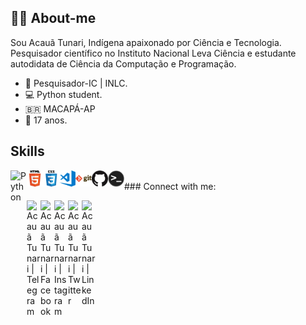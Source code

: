 
## 👨🏽 About-me
Sou Acauã Tunari, Indígena apaixonado por Ciência e Tecnologia. Pesquisador científico no Instituto Nacional Leva Ciência e estudante autodidata de Ciência da Computação e Programação.

- 🔬 Pesquisador-IC | INLC.
- 💻 Python student.
- 🇧🇷 MACAPÁ-AP
- 🍰 17 anos.

## Skills 

[<img align="left" alt="Python" width="26px" src="https://github.com/abranhe/programming-languages-logos/blob/master/src/python/python_128x128.png" />]()

[<img align="left" alt="HTML5" width="26px" src="https://raw.githubusercontent.com/github/explore/80688e429a7d4ef2fca1e82350fe8e3517d3494d/topics/html/html.png" />]()

[<img align="left" alt="CSS3" width="26px" src="https://raw.githubusercontent.com/github/explore/80688e429a7d4ef2fca1e82350fe8e3517d3494d/topics/css/css.png" />]()

[<img align="left" alt="Visual Studio Code" width="26px" src="https://raw.githubusercontent.com/github/explore/80688e429a7d4ef2fca1e82350fe8e3517d3494d/topics/visual-studio-code/visual-studio-code.png" />]()

[<img align="left" alt="Git" width="26px" src="https://raw.githubusercontent.com/github/explore/80688e429a7d4ef2fca1e82350fe8e3517d3494d/topics/git/git.png" />]()

[<img align="left" alt="GitHub" width="26px" src="https://raw.githubusercontent.com/github/explore/78df643247d429f6cc873026c0622819ad797942/topics/github/github.png" />]()

[<img align="left" alt="Bash Terminal" width="26px" src="https://raw.githubusercontent.com/github/explore/80688e429a7d4ef2fca1e82350fe8e3517d3494d/topics/terminal/terminal.png" />]()

</br>
### Connect with me:

[<img align="left" alt="Acauã Tunari | Telegram" width="22px" src="https://cdn.jsdelivr.net/npm/simple-icons@v3/icons/telegram.svg" />](https://telegram.com/acauatunari)

[<img align="left" alt="Acauã Tunari | Facebook" width="22px" src="https://cdn.jsdelivr.net/npm/simple-icons@v3/icons/facebook.svg" />](https://facebook.com/acauatunari)

[<img align="left" alt="Acauã Tunari | Instagram" width="22px" src="https://cdn.jsdelivr.net/npm/simple-icons@v3/icons/instagram.svg" />](https://Instagram.com/acauatunari)

[<img align="left" alt="Acauã Tunari | Twitter" width="22px" src="https://cdn.jsdelivr.net/npm/simple-icons@v3/icons/twitter.svg" />](https://twitter.com/acauatunari)

[<img align="left" alt="Acauã Tunari | LinkedIn" width="22px" src="https://cdn.jsdelivr.net/npm/simple-icons@v3/icons/linkedin.svg" />](https://eg.linkedin.com/in/acauatunari)



